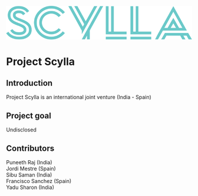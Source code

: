 ![](scyllalogo.png)

# Project Scylla

## Introduction
Project Scylla is an international joint venture (India - Spain)

## Project goal
Undisclosed

## Contributors
Puneeth Raj (India)  
Jordi Mestre (Spain)  
Sibu Saman (India)  
Francisco Sanchez (Spain)  
Yadu Sharon (India)  
